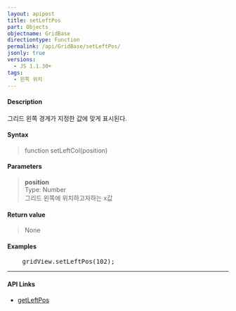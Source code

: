 ```yaml
---
layout: apipost
title: setLeftPos
part: Objects
objectname: GridBase
directiontype: Function
permalink: /api/GridBase/setLeftPos/
jsonly: true
versions:
  - JS 1.1.30+
tags:
  - 왼쪽 위치
---
```


#### Description

그리드 왼쪽 경계가 지정한 값에 맞게 표시된다.            

#### Syntax

> function setLeftCol(position)

#### Parameters

> **position**  
> Type: Number  
> 그리드 왼쪽에 위치하고자하는 x값  

#### Return value

> None

#### Examples 

<pre class="prettyprint">
    gridView.setLeftPos(102);
</pre>

---

#### API Links

* [getLeftPos](/api/GridBase/getLeftPos)



